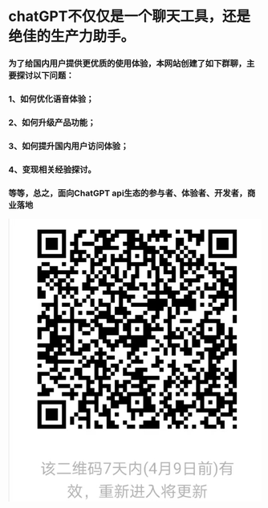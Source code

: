 # chatGPT不仅仅是一个聊天工具，还是绝佳的生产力助手。

### 为了给国内用户提供更优质的使用体验，本网站创建了如下群聊，主要探讨以下问题：

### 1、如何优化语音体验；

### 2、如何升级产品功能；

### 3、如何提升国内用户访问体验；

### 4、变现相关经验探讨。

### 等等，总之，面向ChatGPT api生态的参与者、体验者、开发者，商业落地
<img src="https://github.com/chatFunny/runchat.fun/blob/main/wechat_group.jpg" width="745" alt="pipline"/> 
